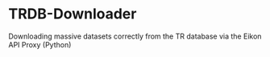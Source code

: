 # TRDB-Downloader
Downloading massive datasets correctly from the TR database via the Eikon API Proxy (Python)
